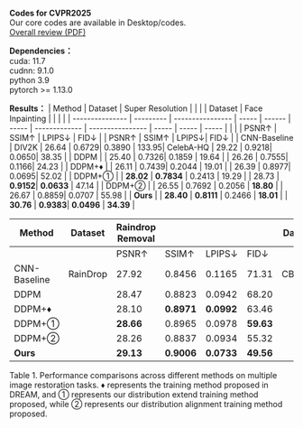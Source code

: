 **Codes for CVPR2025**<br>Our core codes are available in Desktop/codes.
<br>
[Overall review (PDF)](https://github.com/user-attachments/files/17758956/overall.review.pdf)

**Dependencies：**
<br>cuda: 11.7
<br>cudnn: 9.1.0
<br>python 3.9
<br>pytorch >= 1.13.0

**Results：**
| Method          | Dataset   | Super Resolution |       |        |       | Dataset       | Face Inpainting |       |       |       |
| --------------- | --------- | ---------------- | ----- | ------ | ----- | ------------- | ---------------- | ----- | ----- | ----- |
|                 |           | PSNR↑           | SSIM↑ | LPIPS↓ | FID↓  |               | PSNR↑           | SSIM↑ | LPIPS↓| FID↓  |
| CNN-Baseline    | DIV2K     | 26.64           | 0.6729| 0.3890 | 133.95| CelebA-HQ     | 29.22           | 0.9218| 0.0650| 38.35 |
| DDPM            |           | 25.40           | 0.7326| 0.1859 | 19.64 |               | 26.26           | 0.7555| 0.1166| 24.23 |
| DDPM+♦          |           | 26.11           | 0.7439| 0.2044 | 19.01 |               | 26.39           | 0.8977| 0.0695| 52.02 |
| DDPM+①         |           | **28.02**       | **0.7834** | 0.2413 | 19.29 |           | 28.73           | **0.9152**| **0.0633** | 47.14 |
| DDPM+②         |           | 26.55           | 0.7692 | 0.2056 | **18.80** |         | 26.67           | 0.8859| 0.0707 | 55.98 |
| **Ours**        |           | **28.40**       | **0.8111** | 0.2466 | **18.01** |      | **30.76**       | **0.9383**| **0.0496** | **34.39** |

| Method          | Dataset   | Raindrop Removal |       |        |       | Dataset       | Image Denoising |       |       |       |
| --------------- | --------- | ---------------- | ----- | ------ | ----- | ------------- | ---------------- | ----- | ----- | ----- |
|                 |           | PSNR↑           | SSIM↑ | LPIPS↓ | FID↓  |               | PSNR↑           | SSIM↑ | LPIPS↓| FID↓  |
| CNN-Baseline    | RainDrop  | 27.92           | 0.8456| 0.1165 | 71.31 | CBSD68        | 27.63           | 0.7556| 0.2715| 110.79 |
| DDPM            |           | 28.47           | 0.8823| 0.0942 | 68.20 |               | 26.03           | 0.7344| **0.2229** | 98.63 |
| DDPM+♦          |           | 28.10           | **0.8971** | **0.0992** | 63.46 |        | 25.50           | 0.7238| 0.2565 | 132.12 |
| DDPM+①         |           | **28.66**       | 0.8965| 0.0978 | **59.63** |           | **26.59**       | 0.7422| 0.2617 | **97.78** |
| DDPM+②         |           | 28.26           | 0.8837| 0.0934 | 55.32 |               | 26.82           | 0.7527| 0.2664 | 103.16 |
| **Ours**        |           | **29.13**       | **0.9006** | **0.0733** | **49.56** |    | **28.16**       | **0.8053**| 0.2123 | **95.32** |

Table 1. Performance comparisons across different methods on multiple image restoration tasks. ♦ represents the training method proposed in DREAM, and ① represents our distribution extend training method proposed, while ② represents our distribution alignment training method proposed.
